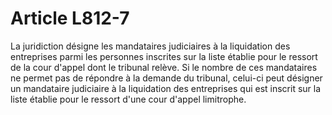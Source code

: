 # Article L812-7

La juridiction désigne les mandataires judiciaires à la liquidation des entreprises parmi les personnes inscrites sur la liste établie pour le ressort de la cour d'appel dont le tribunal relève.   Si le nombre de ces mandataires ne permet pas de répondre à la demande du tribunal, celui-ci peut désigner un mandataire judiciaire à la liquidation des entreprises qui est inscrit sur la liste établie pour le ressort d'une cour d'appel limitrophe.